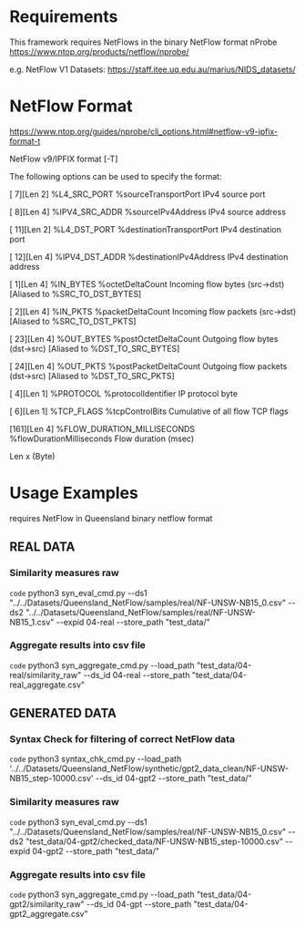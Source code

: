 # Requirements
This framework requires NetFlows in the binary NetFlow format nProbe https://www.ntop.org/products/netflow/nprobe/ 

e.g. NetFlow V1 Datasets: https://staff.itee.uq.edu.au/marius/NIDS_datasets/

# NetFlow Format

https://www.ntop.org/guides/nprobe/cli_options.html#netflow-v9-ipfix-format-t

NetFlow v9/IPFIX format [-T]

The following options can be used to specify the format:

[  7][Len 2] %L4_SRC_PORT                %sourceTransportPort        IPv4 source port

[  8][Len 4] %IPV4_SRC_ADDR              %sourceIPv4Address          IPv4 source address

[ 11][Len 2] %L4_DST_PORT                %destinationTransportPort   IPv4 destination port

[ 12][Len 4] %IPV4_DST_ADDR              %destinationIPv4Address     IPv4 destination address

[  1][Len 4] %IN_BYTES                   %octetDeltaCount            Incoming flow bytes (src->dst) [Aliased to %SRC_TO_DST_BYTES]

[  2][Len 4] %IN_PKTS                    %packetDeltaCount           Incoming flow packets (src->dst) [Aliased to %SRC_TO_DST_PKTS]

[ 23][Len 4] %OUT_BYTES                  %postOctetDeltaCount        Outgoing flow bytes (dst->src) [Aliased to %DST_TO_SRC_BYTES]

[ 24][Len 4] %OUT_PKTS                   %postPacketDeltaCount       Outgoing flow packets (dst->src) [Aliased to %DST_TO_SRC_PKTS]

[  4][Len 1] %PROTOCOL                   %protocolIdentifier         IP protocol byte

[  6][Len 1] %TCP_FLAGS                  %tcpControlBits             Cumulative of all flow TCP flags

[161][Len 4] %FLOW_DURATION_MILLISECONDS %flowDurationMilliseconds   Flow duration (msec)

Len x (Byte)

# Usage Examples

requires NetFlow in Queensland binary netflow format

## REAL DATA

### Similarity measures raw
`code` python3 syn_eval_cmd.py --ds1 "../../Datasets/Queensland_NetFlow/samples/real/NF-UNSW-NB15_0.csv" --ds2 "../../Datasets/Queensland_NetFlow/samples/real/NF-UNSW-NB15_1.csv" --expid 04-real --store_path "test_data/" 

### Aggregate results into csv file
`code` python3 syn_aggregate_cmd.py --load_path "test_data/04-real/similarity_raw" --ds_id 04-real --store_path "test_data/04-real_aggregate.csv"


## GENERATED DATA

### Syntax Check for filtering of correct NetFlow data
`code` python3 syntax_chk_cmd.py --load_path '../../Datasets/Queensland_NetFlow/synthetic/gpt2_data_clean/NF-UNSW-NB15_step-10000.csv' --ds_id 04-gpt2 --store_path "test_data/"

### Similarity measures raw
`code` python3 syn_eval_cmd.py --ds1 "../../Datasets/Queensland_NetFlow/samples/real/NF-UNSW-NB15_0.csv" --ds2 "test_data/04-gpt2/checked_data/NF-UNSW-NB15_step-10000.csv" --expid 04-gpt2 --store_path "test_data/" 

### Aggregate results into csv file
`code` python3 syn_aggregate_cmd.py --load_path "test_data/04-gpt2/similarity_raw" --ds_id 04-gpt --store_path "test_data/04-gpt2_aggregate.csv"
